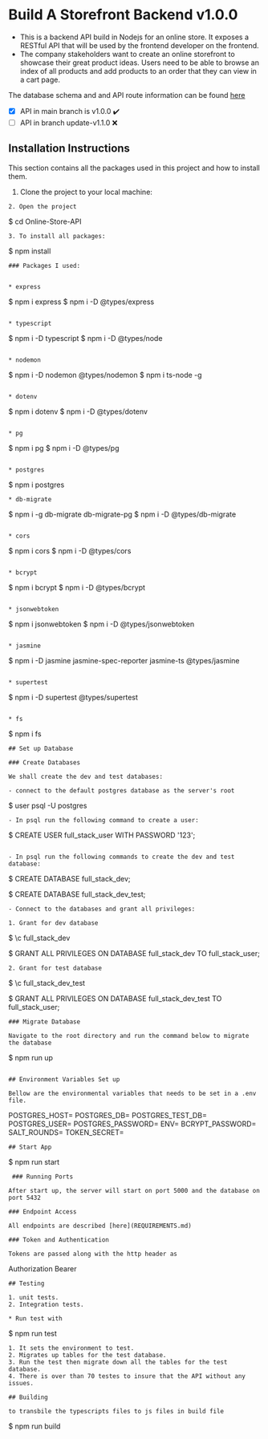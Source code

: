 # Build A Storefront Backend v1.0.0

- This is a backend API build in Nodejs for an online store. It exposes a RESTful API that will be used by the frontend developer on the frontend.
- The company stakeholders want to create an online storefront to showcase their great product ideas. Users need to be able to browse an index of all products and add products to an order that they can view in a cart page.

The database schema and and API route information can be found  [here](REQUIREMENTS.md)

- [x] API in main branch is v1.0.0 :heavy_check_mark:
- [ ] API in branch update-v1.1.0 :x:

## Installation Instructions
This section contains all the packages used in this project and how to install them.

1. Clone the project to your local machine:

```
2. Open the project

```
$ cd Online-Store-API
```
3. To install all packages:
```
 $ npm install
```
### Packages I used: 


* express

```
$ npm i  express 
$ npm i -D @types/express

```

* typescript

```
$ npm i -D typescript
$ npm i -D @types/node

```

* nodemon

```
$ npm i -D nodemon @types/nodemon
$ npm i ts-node -g
```

* dotenv
```
$ npm i dotenv
$ npm i -D @types/dotenv
```

* pg
``` 
$ npm i pg
$ npm i -D @types/pg
```

* postgres
```
$ npm i postgres
```
* db-migrate
```
$ npm i -g db-migrate db-migrate-pg
$ npm i -D @types/db-migrate
```

* cors
```
$ npm i cors
$ npm i -D @types/cors
```

* bcrypt
```
$ npm i bcrypt 
$ npm i -D @types/bcrypt
```

* jsonwebtoken
```
$ npm i jsonwebtoken 
$ npm i -D @types/jsonwebtoken
```

* jasmine
```
$ npm i -D jasmine jasmine-spec-reporter jasmine-ts @types/jasmine
```

* supertest
```
$ npm i -D supertest @types/supertest
```

* fs
```
$ npm i fs
```
## Set up Database

### Create Databases

We shall create the dev and test databases:

- connect to the default postgres database as the server's root 
```
$ user psql -U postgres
```
- In psql run the following command to create a user:
```
 $ CREATE USER full_stack_user WITH PASSWORD '123';
```

- In psql run the following commands to create the dev and test database: 
```
$ CREATE DATABASE full_stack_dev;

$ CREATE DATABASE full_stack_dev_test;
```
- Connect to the databases and grant all privileges: 

1. Grant for dev database

```
$ \c full_stack_dev

$ GRANT ALL PRIVILEGES ON DATABASE full_stack_dev TO full_stack_user;
```
2. Grant for test database
```
$ \c full_stack_dev_test

$ GRANT ALL PRIVILEGES ON DATABASE full_stack_dev_test TO full_stack_user;
```
### Migrate Database

Navigate to the root directory and run the command below to migrate the database

```
$ npm run up
```

## Environment Variables Set up 

Bellow are the environmental variables that needs to be set in a .env file.

```
POSTGRES_HOST=
POSTGRES_DB=
POSTGRES_TEST_DB=
POSTGRES_USER=
POSTGRES_PASSWORD=
ENV=
BCRYPT_PASSWORD=
SALT_ROUNDS=
TOKEN_SECRET=
```
## Start App

```
$ npm run start
```
 ### Running Ports

After start up, the server will start on port 5000 and the database on port 5432

### Endpoint Access

All endpoints are described [here](REQUIREMENTS.md)

### Token and Authentication

Tokens are passed along with the http header as

```
Authorization Bearer <token>
```
## Testing

1. unit tests.
2. Integration tests.

* Run test with
```
$ npm run test
```
1. It sets the environment to test. 
2. Migrates up tables for the test database.
3. Run the test then migrate down all the tables for the test database.
4. There is over than 70 testes to insure that the API without any issues.

## Building

to transbile the typescripts files to js files in build file

```
$ npm run build
```

